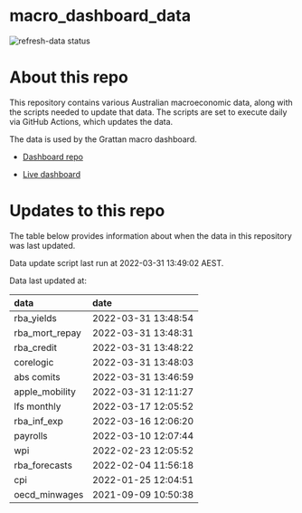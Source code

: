 
<!-- README.md is generated from README.Rmd. Please edit that file -->

# macro\_dashboard\_data

<!-- badges: start -->

![refresh-data
status](https://github.com/grattan/macro_dashboard_data/workflows/refresh-data/badge.svg)

<!-- badges: end -->

# About this repo

This repository contains various Australian macroeconomic data, along
with the scripts needed to update that data. The scripts are set to
execute daily via GitHub Actions, which updates the data.

The data is used by the Grattan macro dashboard.

  - [Dashboard repo](https://github.com/grattan/macrodashboard)

  - [Live dashboard](https://mattcowgill.shinyapps.io/macrodashboard/)

# Updates to this repo

The table below provides information about when the data in this
repository was last updated.

Data update script last run at 2022-03-31 13:49:02 AEST.

Data last updated at:

| data             | date                |
| :--------------- | :------------------ |
| rba\_yields      | 2022-03-31 13:48:54 |
| rba\_mort\_repay | 2022-03-31 13:48:31 |
| rba\_credit      | 2022-03-31 13:48:22 |
| corelogic        | 2022-03-31 13:48:03 |
| abs comits       | 2022-03-31 13:46:59 |
| apple\_mobility  | 2022-03-31 12:11:27 |
| lfs monthly      | 2022-03-17 12:05:52 |
| rba\_inf\_exp    | 2022-03-16 12:06:20 |
| payrolls         | 2022-03-10 12:07:44 |
| wpi              | 2022-02-23 12:05:52 |
| rba\_forecasts   | 2022-02-04 11:56:18 |
| cpi              | 2022-01-25 12:04:51 |
| oecd\_minwages   | 2021-09-09 10:50:38 |

